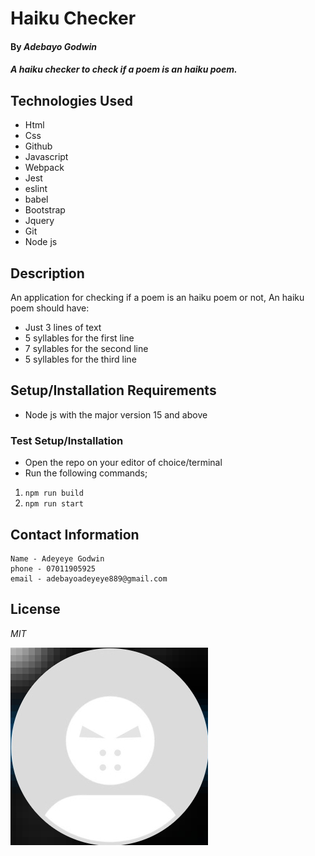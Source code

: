 # Haiku Checker

#### By _**Adebayo Godwin**_

#### _A haiku checker to check if a poem is an haiku poem._

## Technologies Used

* Html
* Css
* Github
* Javascript
* Webpack
* Jest
* eslint
* babel
* Bootstrap
* Jquery
* Git
* Node js


## Description

An application for checking if a poem is an haiku poem or not, An haiku poem should have: 
* Just 3 lines of text
* 5 syllables for the first line
* 7 syllables for the second line
* 5 syllables for the third line

## Setup/Installation Requirements
* Node js with the major version 15 and above

### Test Setup/Installation

* Open the repo on your editor of choice/terminal
* Run the following commands;
1. <code>npm run build</code>
2. <code>npm run start</code>

## Contact Information
    Name - Adeyeye Godwin
    phone - 07011905925
    email - adebayoadeyeye889@gmail.com



## License

_MIT_

![](./img/Screenshot_20240318-213528_1.png)